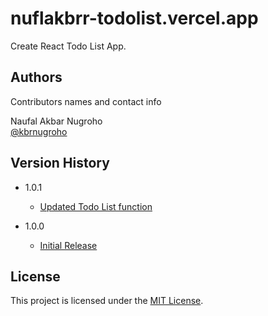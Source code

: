 # nuflakbrr-todolist.vercel.app

Create React Todo List App.

## Authors

Contributors names and contact info

Naufal Akbar Nugroho  
[@kbrnugroho](https://instagram.com/kbrnugroho)

## Version History

- 1.0.1

  - [Updated Todo List function](CHANGELOG.md)

- 1.0.0
  - [Initial Release](CHANGELOG.md)

## License

This project is licensed under the [MIT License](LICENSE).
